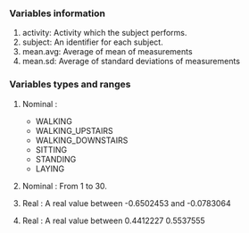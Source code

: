### Variables information 

1. activity: Activity which the subject performs. 
2. subject: An identifier for each subject.
3. mean.avg: Average of mean of measurements   
4. mean.sd:  Average of standard deviations of measurements


### Variables types and ranges 

1. Nominal : 
    * WALKING
    * WALKING_UPSTAIRS
    * WALKING_DOWNSTAIRS
    * SITTING
    * STANDING
    * LAYING


2. Nominal : From 1 to 30. 

3. Real :
       A real value between -0.6502453 and -0.0783064

4. Real :
       A real value between 0.4412227 0.5537555
